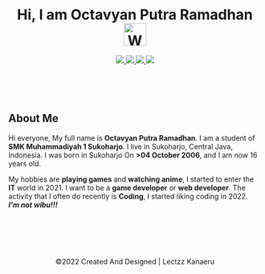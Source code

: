 <p align="center"> <h1 align="center"> Hi, I am Octavyan Putra Ramadhan <img src="https://raw.githubusercontent.com/nixin72/nixin72/master/wave.gif" 
         alt="Waving hand animated gif"
         height="45"
         width="45" /></h1> </p>
<p align="center">
<a href="https://www.facebook.com/octavyan.r"><img src="https://img.shields.io/badge/Facebook-1DA1F2?style=for-the-badge&logo=facebook&logoColor=white"/> </a>
<a href="https://www.instagram.com/octalectzz/"><img src="https://img.shields.io/badge/Instagram-E4405F?style=for-the-badge&logo=instagram&logoColor=white"/> </a>
<a href="https://mail.google.com/mail/u/0/#inbox?compose=CllgCJTNHCbJZmxsVhLjNPqHqhSndTFnDWVfKSHqFBSbHNhBvdrPszmLrqZLlkwCFhFSWBdbZlq"><img src="https://img.shields.io/badge/Gmail-D14836?style=for-the-badge&logo=gmail&logoColor=white"/> </a>
<a href="https://t.me/lectzzz"><img src="https://img.shields.io/badge/Telegram-3672d1?style=for-the-badge&logo=telegram&logoColor=white"/> </a>
</p>


<br>
<br>
<br>


<h2>About Me</h2>

Hi everyone, My full name is **Octavyan Putra Ramadhan**. I am a student of **SMK Muhammadiyah 1 Sukoharjo**. I live in Sukoharjo, Central Java, Indonesia. I was born in Sukoharjo On **\>04 October 2006**, and I am now 16 years old.  
  
My hobbies are **playing games** and **watching anime**, I started to enter the **IT** world in 2021. I want to be a **game developer** or **web developer**. The activity that I often do recently is **Coding**, I started liking coding in 2022.  
**_I'm not wibu!!!_**



<br>
<br>
<br>
<br>

<p align="center">©2022 Created And Designed | Lectzz Kanaeru</p>
